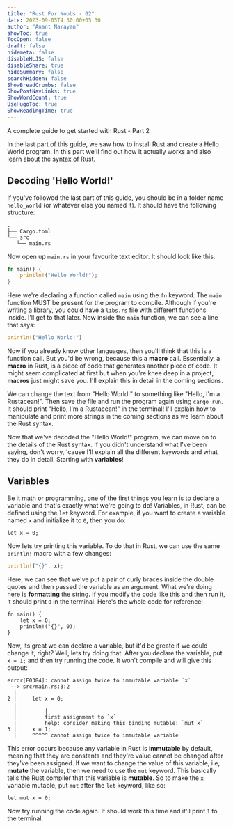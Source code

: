 ```yaml
---
title: "Rust For Noobs - 02"
date: 2023-09-05T4:30:00+05:30
author: "Anant Narayan"
showToc: true
TocOpen: false
draft: false
hidemeta: false
disableHLJS: false
disableShare: true
hideSummary: false
searchHidden: false
ShowBreadCrumbs: false
ShowPostNavLinks: true
ShowWordCount: true
UseHugoToc: true
ShowReadingTime: true
---
```


A complete guide to get started with Rust - Part 2

<!--more-->

In the last part of this guide, we saw how to install Rust and create a Hello World program. In this part we'll find out how it actually works and also learn about the syntax of Rust.

## Decoding 'Hello World!'
If you've followed the last part of this guide, you should be in a folder name `hello_world` (or whatever else you named it). It should have the following structure:
```blah
.
├── Cargo.toml
└── src
   └── main.rs
```
Now open up `main.rs` in your favourite text editor. It should look like this:
```rust
fn main() {
    println!("Hello World!");
}
```

Here we're declaring a function called `main` using the `fn` keyword. The `main` function MUST be present for the program to compile. Although if you're writing a library, you could have a `libs.rs` file with different functions inside. I'll get to that later. Now inside the `main` function, we can see a line that says:
```rust
println!("Hello World!")
```

Now if you already know other languages, then you'll think that this is a function call. But you'd be wrong, because this a **macro** call. Essentially, a **macro** in Rust, is a piece of code that generates another piece of code. It might seem complicated at first but when you're knee deep in a project, **macros** just might save you. I'll explain this in detail in the coming sections. 

We can change the text from "Hello World!" to something like "Hello, I'm a Rustacean!". Then save the file and run the program again using `cargo run`. It should print "Hello, I'm a Rustacean!" in the terminal! I'll explain how to manipulate and print more strings in the coming sections as we learn about the Rust syntax.

Now that we've decoded the "Hello World!" program, we can move on to the details of the Rust syntax. If you didn't understand what I've been saying, don't worry, 'cause I'll explain all the different keywords and what they do in detail. Starting with **variables**!

## Variables
Be it math or programming, one of the first things you learn is to declare a variable and that's exactly what we're going to do! Variables, in Rust, can be defined using the `let` keyword. For example, if you want to create a variable named `x` and initialize it to `0`, then you do:
```
let x = 0;
```
Now lets try printing this variable. To do that in Rust, we can use the same `println!` macro with a few changes:
```rust
println!("{}", x);
``` 
Here, we can see that we've put a pair of curly braces inside the double quotes and then passed the variable as an argument. What we're doing here is **formatting** the string. If you modify the code like this and then run it, it should print `0` in the terminal. Here's the whole code for reference:
```
fn main() {
    let x = 0;
    println!("{}", 0);
}
```
Now, its great we can declare a variable, but it'd be greate if we could change it, right? Well, lets try doing that. After you declare the variable, put `x = 1;` and then try running the code. It won't compile and will give this output:
```
error[E0384]: cannot assign twice to immutable variable `x`
 --> src/main.rs:3:2
  |
2 |     let x = 0;
  |         -
  |         |
  |         first assignment to `x`
  |         help: consider making this binding mutable: `mut x`
3 |     x = 1;
  |     ^^^^^ cannot assign twice to immutable variable
```

This error occurs because any variable in Rust is **immutable** by default, meaning that they are constants and they're value cannot be changed after they've been assigned. If we want to change the value of this variable, i.e, **mutate** the variable, then we need to use the `mut` keyword. This basically tells the Rust compiler that this variable is **mutable**. So to make the `x` variable mutable, put `mut` after the `let` keyword, like so:
```
let mut x = 0;
```
Now try running the code again. It should work this time and it'll print `1` to the terminal.